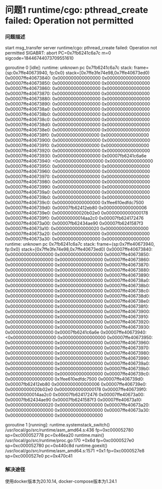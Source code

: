 # 问题1 runtime/cgo: pthread_create failed: Operation not permitted

### 问题描述

start msg_transfer server
runtime/cgo: pthread_create failed: Operation not permitted
SIGABRT: abort
PC=0x7fb6241c6a7c m=0 sigcode=18446744073709551610

goroutine 0 [idle]:
runtime: unknown pc 0x7fb6241c6a7c
stack: frame={sp:0x7ffe40673940, fp:0x0} stack=[0x7ffe3fe74e98,0x7ffe40673ed0)
0x00007ffe40673840:  0x0000000000000000  0x0000000000000000 
0x00007ffe40673850:  0x0000000000000000  0x0000000000000000 
0x00007ffe40673860:  0x0000000000000000  0x0000000000000000 
0x00007ffe40673870:  0x0000000000000000  0x0000000000000000 
0x00007ffe40673880:  0x0000000000000000  0x0000000000000000 
0x00007ffe40673890:  0x0000000000000000  0x0000000000000000 
0x00007ffe406738a0:  0x0000000000000000  0x0000000000000000 
0x00007ffe406738b0:  0x0000000000000000  0x0000000000000000 
0x00007ffe406738c0:  0x0000000000000000  0x0000000000000000 
0x00007ffe406738d0:  0x0000000000000000  0x0000000000000000 
0x00007ffe406738e0:  0x0000000000000000  0x0000000000000000 
0x00007ffe406738f0:  0x0000000000000000  0x0000000000000000 
0x00007ffe40673900:  0x0000000000000000  0x0000000000000000 
0x00007ffe40673910:  0x0000000000000000  0x0000000000000000 
0x00007ffe40673920:  0x0000000000000000  0x0000000000000000 
0x00007ffe40673930:  0x0000000000000000  0x00007fb6241c6a6e 
0x00007ffe40673940: <0x0000000000000000  0x0000000000000000 
0x00007ffe40673950:  0x0000000000000000  0x0000000000000000 
0x00007ffe40673960:  0x0000000000000000  0x0000000000000000 
0x00007ffe40673970:  0x0000000000000000  0x0000000000000000 
0x00007ffe40673980:  0x0000000000000000  0x0000000000000000 
0x00007ffe40673990:  0x0000000000000000  0x0000000000000000 
0x00007ffe406739a0:  0x0000000000000000  0x0000000000000000 
0x00007ffe406739b0:  0x0000000000000000  0x0000000000000000 
0x00007ffe406739c0:  0x0000000000000000  0x1fee610edfdc7500 
0x00007ffe406739d0:  0x00007fb62412eb80  0x0000000000000006 
0x00007ffe406739e0:  0x00000000020b02e0  0x0000000000000178 
0x00007ffe406739f0:  0x00000000014aa2c0  0x00007fb624172476 
0x00007ffe40673a00:  0x00007fb62434ae90  0x00007fb6241587f3 
0x00007ffe40673a10:  0x0000000000000020  0x0000000000000000 
0x00007ffe40673a20:  0x0000000000000000  0x0000000000000000 
0x00007ffe40673a30:  0x0000000000000000  0x0000000000000000 
runtime: unknown pc 0x7fb6241c6a7c
stack: frame={sp:0x7ffe40673940, fp:0x0} stack=[0x7ffe3fe74e98,0x7ffe40673ed0)
0x00007ffe40673840:  0x0000000000000000  0x0000000000000000 
0x00007ffe40673850:  0x0000000000000000  0x0000000000000000 
0x00007ffe40673860:  0x0000000000000000  0x0000000000000000 
0x00007ffe40673870:  0x0000000000000000  0x0000000000000000 
0x00007ffe40673880:  0x0000000000000000  0x0000000000000000 
0x00007ffe40673890:  0x0000000000000000  0x0000000000000000 
0x00007ffe406738a0:  0x0000000000000000  0x0000000000000000 
0x00007ffe406738b0:  0x0000000000000000  0x0000000000000000 
0x00007ffe406738c0:  0x0000000000000000  0x0000000000000000 
0x00007ffe406738d0:  0x0000000000000000  0x0000000000000000 
0x00007ffe406738e0:  0x0000000000000000  0x0000000000000000 
0x00007ffe406738f0:  0x0000000000000000  0x0000000000000000 
0x00007ffe40673900:  0x0000000000000000  0x0000000000000000 
0x00007ffe40673910:  0x0000000000000000  0x0000000000000000 
0x00007ffe40673920:  0x0000000000000000  0x0000000000000000 
0x00007ffe40673930:  0x0000000000000000  0x00007fb6241c6a6e 
0x00007ffe40673940: <0x0000000000000000  0x0000000000000000 
0x00007ffe40673950:  0x0000000000000000  0x0000000000000000 
0x00007ffe40673960:  0x0000000000000000  0x0000000000000000 
0x00007ffe40673970:  0x0000000000000000  0x0000000000000000 
0x00007ffe40673980:  0x0000000000000000  0x0000000000000000 
0x00007ffe40673990:  0x0000000000000000  0x0000000000000000 
0x00007ffe406739a0:  0x0000000000000000  0x0000000000000000 
0x00007ffe406739b0:  0x0000000000000000  0x0000000000000000 
0x00007ffe406739c0:  0x0000000000000000  0x1fee610edfdc7500 
0x00007ffe406739d0:  0x00007fb62412eb80  0x0000000000000006 
0x00007ffe406739e0:  0x00000000020b02e0  0x0000000000000178 
0x00007ffe406739f0:  0x00000000014aa2c0  0x00007fb624172476 
0x00007ffe40673a00:  0x00007fb62434ae90  0x00007fb6241587f3 
0x00007ffe40673a10:  0x0000000000000020  0x0000000000000000 
0x00007ffe40673a20:  0x0000000000000000  0x0000000000000000 
0x00007ffe40673a30:  0x0000000000000000  0x0000000000000000 

goroutine 1 [running]:
runtime.systemstack_switch()
	/usr/local/go/src/runtime/asm_amd64.s:436 fp=0xc000052780 sp=0xc000052778 pc=0x46ea20
runtime.main()
	/usr/local/go/src/runtime/proc.go:170 +0x6d fp=0xc0000527e0 sp=0xc000052780 pc=0x440c8d
runtime.goexit()
	/usr/local/go/src/runtime/asm_amd64.s:1571 +0x1 fp=0xc0000527e8 sp=0xc0000527e0 pc=0x470c41

### 解决途径

使用docker版本为20.10.14, docker-compose版本为1.24.1

